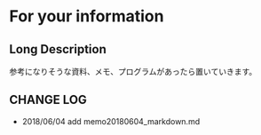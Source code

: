 # For your information

## Long Description
参考になりそうな資料、メモ、プログラムがあったら置いていきます。

## CHANGE LOG
* 2018/06/04
  add memo20180604_markdown.md
